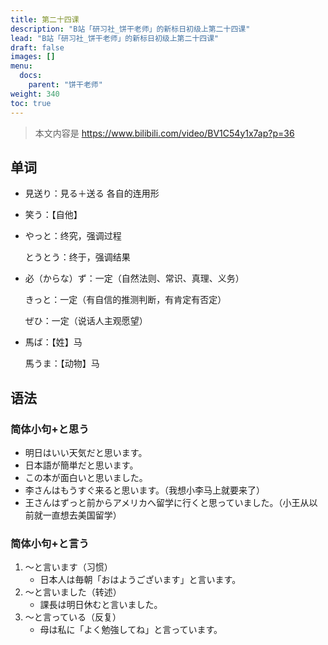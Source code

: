 ```yaml
---
title: 第二十四课
description: "B站「研习社_饼干老师」的新标日初级上第二十四课"
lead: "B站「研习社_饼干老师」的新标日初级上第二十四课"
draft: false
images: []
menu:
  docs:
    parent: "饼干老师"
weight: 340
toc: true
---
```


> 本文内容是 https://www.bilibili.com/video/BV1C54y1x7ap?p=36

## 单词

- 見送り：見る＋送る 各自的连用形

- 笑う：【自他】

- やっと：终究，强调过程

  とうとう：终于，强调结果

- 必（からな）ず：一定（自然法则、常识、真理、义务）

  きっと：一定（有自信的推测判断，有肯定有否定）

  ぜひ：一定（说话人主观愿望）

- 馬ば：【姓】马

  馬うま：【动物】马

## 语法

### 简体小句+と思う

- 明日はいい天気だと思います。
- 日本語が簡単だと思います。
- この本が面白いと思いました。
- 李さんはもうすぐ来ると思います。（我想小李马上就要来了）
- 王さんはずっと前からアメリカへ留学に行くと思っていました。（小王从以前就一直想去美国留学）

### 简体小句+と言う

1. ～と言います（习惯）
   - 日本人は毎朝「おはようございます」と言います。
2. ～と言いました（转述）
   - 課長は明日休むと言いました。
3. ～と言っている（反复）
   - 母は私に「よく勉強してね」と言っています。

